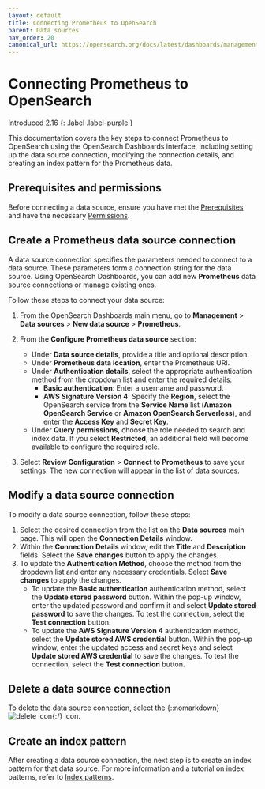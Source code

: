 ```yaml
---
layout: default
title: Connecting Prometheus to OpenSearch
parent: Data sources
nav_order: 20
canonical_url: https://opensearch.org/docs/latest/dashboards/management/connect-prometheus/
---
```


# Connecting Prometheus to OpenSearch
Introduced 2.16
{: .label .label-purple }

This documentation covers the key steps to connect Prometheus to OpenSearch using the OpenSearch Dashboards interface, including setting up the data source connection, modifying the connection details, and creating an index pattern for the Prometheus data. 

## Prerequisites and permissions

Before connecting a data source, ensure you have met the [Prerequisites]({{site.url}}{{site.baseurl}}/dashboards/management/data-sources/#prerequisites) and have the necessary [Permissions]({{site.url}}{{site.baseurl}}/dashboards/management/data-sources/#permissions).

## Create a Prometheus data source connection

A data source connection specifies the parameters needed to connect to a data source. These parameters form a connection string for the data source. Using OpenSearch Dashboards, you can add new **Prometheus** data source connections or manage existing ones.

Follow these steps to connect your data source:

1. From the OpenSearch Dashboards main menu, go to **Management** > **Data sources** > **New data source** > **Prometheus**. 

2. From the **Configure Prometheus data source** section: 
   
   - Under **Data source details**, provide a title and optional description.
   - Under **Prometheus data location**, enter the Prometheus URI.
   - Under **Authentication details**, select the appropriate authentication method from the dropdown list and enter the required details:
       - **Basic authentication**: Enter a username and password.
       - **AWS Signature Version 4**: Specify the **Region**, select the OpenSearch service from the **Service Name** list (**Amazon OpenSearch Service** or **Amazon OpenSearch Serverless**), and enter the **Access Key** and **Secret Key**.
   - Under **Query permissions**, choose the role needed to search and index data. If you select **Restricted**, an additional field will become available to configure the required role.

3. Select **Review Configuration** > **Connect to Prometheus** to save your settings. The new connection will appear in the list of data sources.

## Modify a data source connection

To modify a data source connection, follow these steps: 

1. Select the desired connection from the list on the **Data sources** main page. This will open the **Connection Details** window.
2. Within the **Connection Details** window, edit the **Title** and **Description** fields. Select the **Save changes** button to apply the changes.
3. To update the **Authentication Method**, choose the method from the dropdown list and enter any necessary credentials. Select **Save changes** to apply the changes.
    - To update the **Basic authentication** authentication method, select the **Update stored password** button. Within the pop-up window, enter the updated password and confirm it and select **Update stored password** to save the changes. To test the connection, select the **Test connection** button.
    - To update the **AWS Signature Version 4** authentication method, select the **Update stored AWS credential** button. Within the pop-up window, enter the updated access and secret keys and select **Update stored AWS credential** to save the changes. To test the connection, select the **Test connection** button.

## Delete a data source connection

To delete the data source connection, select the {::nomarkdown}<img src="{{site.url}}{{site.baseurl}}/images/dashboards/trash-can-icon.png" class="inline-icon" alt="delete icon"/>{:/} icon.

## Create an index pattern

After creating a data source connection, the next step is to create an index pattern for that data source. For more information and a tutorial on index patterns, refer to [Index patterns]({{site.url}}{{site.baseurl}}/dashboards/management/index-patterns/). 
